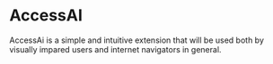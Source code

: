# AccessAI
AccessAi is a simple and intuitive extension that will be used both by visually impared users and internet navigators in general.

